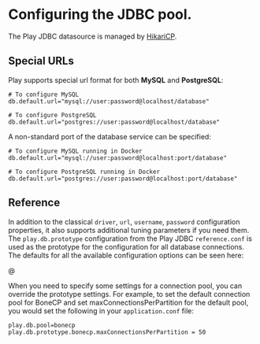 <!--- Copyright (C) 2009-2020 Lightbend Inc. <https://www.lightbend.com> -->
# Configuring the JDBC pool.

The Play JDBC datasource is managed by [HikariCP](https://brettwooldridge.github.io/HikariCP/).

## Special URLs

Play supports special url format for both **MySQL** and **PostgreSQL**:

```
# To configure MySQL
db.default.url="mysql://user:password@localhost/database"

# To configure PostgreSQL
db.default.url="postgres://user:password@localhost/database"
```

A non-standard port of the database service can be specified:

```
# To configure MySQL running in Docker
db.default.url="mysql://user:password@localhost:port/database"

# To configure PostgreSQL running in Docker
db.default.url="postgres://user:password@localhost:port/database"
```

## Reference

In addition to the classical `driver`, `url`, `username`, `password` configuration properties, it also supports additional tuning parameters if you need them.  The `play.db.prototype` configuration from the Play JDBC `reference.conf` is used as the prototype for the configuration for all database connections.  The defaults for all the available configuration options can be seen here:

@[](/confs/play-jdbc/reference.conf)

When you need to specify some settings for a connection pool, you can override the prototype settings.  For example, to set the default connection pool for BoneCP and set maxConnectionsPerPartition for the default pool, you would set the following in your `application.conf` file:

```
play.db.pool=bonecp
play.db.prototype.bonecp.maxConnectionsPerPartition = 50
```
